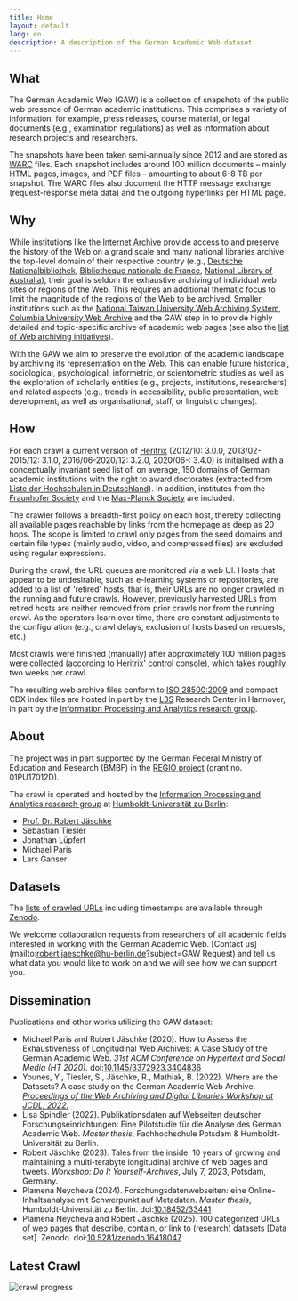 ```yaml
---
title: Home
layout: default
lang: en
description: A description of the German Academic Web dataset
---
```


## What
The German Academic Web (GAW) is a collection of snapshots of the
public web presence of German academic institutions. This comprises a
variety of information, for example, press releases, course material,
or legal documents (e.g., examination regulations) as well as
information about research projects and researchers.

The snapshots have been taken semi-annually since 2012 and are stored
as [WARC](https://en.wikipedia.org/wiki/Web_ARChive) files.  Each
snapshot includes around 100 million documents – mainly HTML pages,
images, and PDF files – amounting to about 6-8&nbsp;TB per snapshot.
The WARC files also document the HTTP message exchange
(request-response meta data) and the outgoing hyperlinks per HTML
page.

## Why
While institutions like the [Internet
Archive](https://www.archive.org/) provide access to and preserve the
history of the Web on a grand scale and many national libraries
archive the top-level domain of their respective country (e.g.,
[Deutsche
Nationalbibliothek](https://www.dnb.de/DE/Professionell/Sammeln/Sammlung_Websites/sammlung_websites_node.html),
[Bibliothèque nationale de
France](https://www.bnf.fr/fr/archives-de-linternet), [National
Library of
Australia](https://trove.nla.gov.au/help/categories/websites-category)),
their goal is seldom the exhaustive archiving of individual web sites
or regions of the Web. This requires an additional thematic focus to
limit the magnitude of the regions of the Web to be archived.  Smaller
institutions such as the [National Taiwan University Web Archiving
System](http://webarchive.lib.ntu.edu.tw/eng/aboutus.asp), [Columbia
University Web Archive](https://library.cumc.columbia.edu/node/2241)
and the GAW step in to provide highly detailed and topic-specific
archive of academic web pages (see also the [list of Web archiving
initiatives](https://en.wikipedia.org/wiki/List_of_Web_archiving_initiatives)).

With the GAW we aim to preserve the evolution of the academic
landscape by archiving its representation on the Web. This can enable
future historical, sociological, psychological, informetric, or
scientometric studies as well as the exploration of scholarly entities
(e.g., projects, institutions, researchers) and related aspects (e.g.,
trends in accessibility, public presentation, web development, as well
as organisational, staff, or linguistic changes).

## How
For each crawl a current version of
[Heritrix](https://github.com/internetarchive/heritrix3) (2012/10:
3.0.0, 2013/02-2015/12: 3.1.0, 2016/06-2020/12: 3.2.0, 2020/06-:
3.4.0) is initialised with a conceptually invariant seed list of, on
average, 150 domains of German academic institutions with the right to
award doctorates (extracted from [Liste der Hochschulen in
Deutschland](https://de.wikipedia.org/wiki/Liste_der_Hochschulen_in_Deutschland)).
In addition, institutes from the [Fraunhofer
Society](https://www.fraunhofer.de/) and the [Max-Planck
Society](https://mpg.de/) are included.

The crawler follows a breadth-first policy on each host, thereby
collecting all available pages reachable by links from the homepage as
deep as 20 hops. The scope is limited to crawl only pages from the
seed domains and certain file types (mainly audio, video, and
compressed files) are excluded using regular expressions.

During the crawl, the URL queues are monitored via a web UI. Hosts
that appear to be undesirable, such as e-learning systems or
repositories, are added to a list of 'retired' hosts, that is, their
URLs are no longer crawled in the running and future crawls. However,
previously harvested URLs from retired hosts are neither removed from
prior crawls nor from the running crawl.  As the operators learn over
time, there are constant adjustments to the configuration (e.g., crawl
delays, exclusion of hosts based on requests, etc.)

Most crawls were finished (manually) after approximately 100 million
pages were collected (according to Heritrix' control console), which
takes roughly two weeks per crawl.

The resulting web archive files conform to [ISO
28500:2009](https://www.iso.org/standard/44717.html) and compact CDX
index files are hosted in part by the [L3S](https://www.l3s.de/)
Research Center in Hannover, in part by the [Information Processing
and Analytics research
group](https://www.ibi.hu-berlin.de/en/research/Information-processing).


## About
The project was in part supported by the German Federal Ministry of
Education and Research (BMBF) in the [REGIO
project](https://www.regio-project.org/) (grant no. 01PU17012D).

The crawl is operated and hosted by the [Information Processing and
Analytics research
group](https://www.ibi.hu-berlin.de/en/research/Information-processing)
at [Humboldt-Universität zu Berlin](https://hu-berlin.de/):
- [Prof. Dr. Robert Jäschke](https://amor.cms.hu-berlin.de/~jaeschkr/)
- Sebastian Tiesler
- Jonathan Lüpfert
- Michael Paris
- Lars Ganser

## Datasets
The [lists of crawled URLs](downloads.md) including timestamps are
available through [Zenodo](https://zenodo.org/communities/regio).

We welcome collaboration requests from researchers of all academic
fields interested in working with the German Academic Web. [Contact
us](mailto:robert.jaeschke@hu-berlin.de?subject=GAW Request) and tell
us what data you would like to work on and we will see how we can
support you.

## Dissemination
Publications and other works utilizing the GAW dataset:
- Michael Paris and Robert Jäschke (2020). How to Assess the
  Exhaustiveness of Longitudinal Web Archives: A Case Study of the
  German Academic Web. *31st ACM Conference on Hypertext and Social
  Media (HT 2020).*
  doi:[10.1145/3372923.3404836](https://doi.org/10.1145/3372923.3404836)
- Younes, Y., Tiesler, S., Jäschke, R., Mathiak, B. (2022). Where are
  the Datasets? A case study on the German Academic Web
  Archive. *[Proceedings of the Web Archiving and Digital Libraries
  Workshop at JCDL, 2022.](http://hdl.handle.net/10919/114213)*
- Lisa Spindler (2022). Publikationsdaten auf Webseiten deutscher
  Forschungseinrichtungen: Eine Pilotstudie für die Analyse des German
  Academic Web. *Master thesis*, Fachhochschule Potsdam &
  Humboldt-Universität zu Berlin.
- Robert Jäschke (2023). Tales from the inside: 10 years of growing
  and maintaining a multi-terabyte longitudinal archive of web pages
  and tweets. *Workshop: Do It Yourself-Archives*, July 7, 2023,
  Potsdam, Germany.
- Plamena Neycheva (2024). Forschungsdatenwebseiten: eine
  Online-Inhaltsanalyse mit Schwerpunkt auf Metadaten. *Master
  thesis*, Humboldt-Universität zu Berlin.
  doi:[10.18452/33441](https://doi.org/10.18452/33441)
- Plamena Neycheva and Robert Jäschke (2025). 100 categorized URLs of
  web pages that describe, contain, or link to (research) datasets
  [Data set]. Zenodo.
  doi:[10.5281/zenodo.16418047](https://doi.org/10.5281/zenodo.16418047)

## Latest Crawl

![crawl progress](https://amor.cms.hu-berlin.de/~tieslers/gaw/progress.svg)
